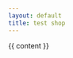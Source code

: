```yaml
---
layout: default
title: test shop
---
```


<body>
  <main class="main">
    <div class="products">
      {{ content }}
    </div>
  </main>
  <div hidden id="snipcart" data-api-key="MzMxN2Y0ODMtOWNhMy00YzUzLWFiNTYtZjMwZTRkZDcxYzM4"></div>
  <script src="https://cdn.snipcart.com/themes/v3.0/default/snipcart.js" defer></script>
</body>